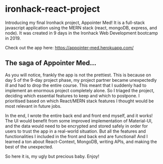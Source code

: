 # ironhack-react-project

Introducing my final Ironhack project, Appointer Med! It is a full-stack javascript application using the MERN stack (react, mongoDB, express, and node). It was created in 9 days in the Ironhack Web Development bootcamp in 2019.

Check out the app here: https://appointer-med.herokuapp.com/

## The saga of Appointer Med... 

As you will notice, frankly the app is not the prettiest. This is because on day 5 of the 9-day project phase, my project partner became unexpectedly ill and had to drop the entire course. This meant that I suddenly had to implement an enormous project completely alone. So I triaged the project, deciding which essential features to keep and which to postpone. I prioritised based on which React/MERN stack features I thought would be most relevant in future jobs. 

In the end, I wrote the entire back end and front end myself, and it works! The UI would benefit from some improved implementation of Material-UI, and the data would need to be encrypted and stored safely in order for users to trust the app in a real-world situation. But all the features and functionalities I included in the front and back end are functional! And I learned a ton about React-Context, MongoDB, writing APIs, and making the best of the unexpected. 

So here it is, my ugly but precious baby. Enjoy!
